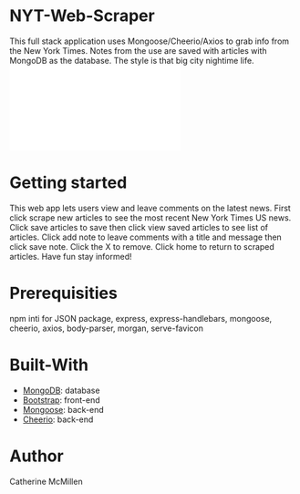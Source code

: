 # NYT-Web-Scraper

This full stack application uses Mongoose/Cheerio/Axios to grab info from the New York Times. Notes from the use are saved with articles with MongoDB as the database. The style is that big city nightime life.
![website-header](/img/web-scrap.img)

# Getting started

This web app lets users view and leave comments on the latest news. First click scrape new articles to see the most recent New York Times US news. Click save articles to save then click view saved articles to see list of articles. Click add note to leave comments with a title and message then click save note. Click the X to remove. Click home to return to scraped articles. Have fun stay informed!

# Prerequisities

npm inti for JSON package, express, express-handlebars, mongoose, cheerio, axios, body-parser, morgan, serve-favicon

# Built-With

* [MongoDB](https://www.mongodb.com/): database
* [Bootstrap](https://getbootstrap.com/): front-end
* [Mongoose](https://mongoosejs.com/docs/api.html): back-end
* [Cheerio](https://github.com/cheeriojs/cheerio): back-end

# Author

Catherine McMillen
